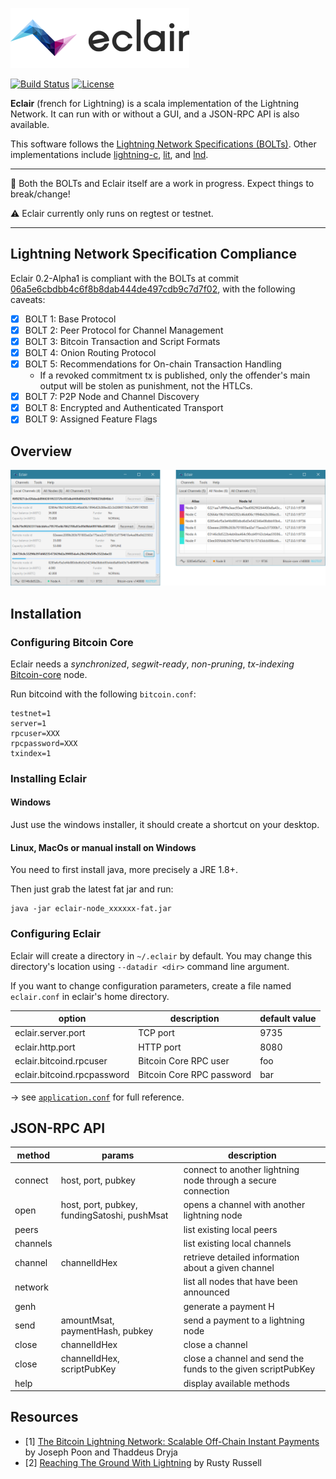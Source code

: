 ![Eclair Logo](.readme/logo.png)

[![Build Status](https://travis-ci.org/ACINQ/eclair.svg?branch=master)](https://travis-ci.org/ACINQ/eclair)
[![License](https://img.shields.io/badge/license-Apache%202.0-blue.svg)](LICENSE)

**Eclair** (french for Lightning) is a scala implementation of the Lightning Network. It can run with or without a GUI, and a JSON-RPC API is also available.

This software follows the [Lightning Network Specifications (BOLTs)](https://github.com/lightningnetwork/lightning-rfc). Other implementations include [lightning-c], [lit], and [lnd].
 
 ---
 
 :construction: Both the BOLTs and Eclair itself are a work in progress. Expect things to break/change!
 
 :warning: Eclair currently only runs on regtest or testnet.

---

## Lightning Network Specification Compliance
Eclair 0.2-Alpha1 is compliant with the BOLTs at commit [06a5e6cbdbb4c6f8b8dab444de497cdb9c7d7f02](https://github.com/lightningnetwork/lightning-rfc/commit/06a5e6cbdbb4c6f8b8dab444de497cdb9c7d7f02), with the following caveats:

  - [X] BOLT 1: Base Protocol
  - [X] BOLT 2: Peer Protocol for Channel Management
  - [X] BOLT 3: Bitcoin Transaction and Script Formats
  - [X] BOLT 4: Onion Routing Protocol
  - [X] BOLT 5: Recommendations for On-chain Transaction Handling
    * If a revoked commitment tx is published, only the offender's main output will be stolen as punishment, not the HTLCs.
  - [X] BOLT 7: P2P Node and Channel Discovery
  - [X] BOLT 8: Encrypted and Authenticated Transport
  - [X] BOLT 9: Assigned Feature Flags

## Overview

![Eclair Demo](.readme/screen-1.png)

## Installation

### Configuring Bitcoin Core

Eclair needs a _synchronized_, _segwit-ready_, _non-pruning_, _tx-indexing_ [Bitcoin-core](https://github.com/bitcoin/bitcoin) node.

Run bitcoind with the following `bitcoin.conf`:
```
testnet=1
server=1
rpcuser=XXX
rpcpassword=XXX
txindex=1
```

### Installing Eclair

#### Windows

Just use the windows installer, it should create a shortcut on your desktop.

#### Linux, MacOs or manual install on Windows

You need to first install java, more precisely a JRE 1.8+.

Then just grab the latest fat jar and run:
```shell
java -jar eclair-node_xxxxxx-fat.jar
```

### Configuring Eclair

Eclair will create a directory in `~/.eclair` by default. You may change this directory's location using `--datadir <dir>` command line argument.

If you want to change configuration parameters, create a file named `eclair.conf` in eclair's home directory.


option                       | description               | default value
-----------------------------|---------------------------|--------------
 eclair.server.port          | TCP port                  | 9735
 eclair.http.port            | HTTP port                 | 8080
 eclair.bitcoind.rpcuser     | Bitcoin Core RPC user     | foo
 eclair.bitcoind.rpcpassword | Bitcoin Core RPC password | bar

&rarr; see [`application.conf`](eclair-node/src/main/resources/application.conf) for full reference.

## JSON-RPC API

 method       |  params                                      | description
 -------------|----------------------------------------------|-----------------------------------------------------------
  connect     | host, port, pubkey                           | connect to another lightning node through a secure connection
  open        | host, port, pubkey, fundingSatoshi, pushMsat | opens a channel with another lightning node
  peers       |                                              | list existing local peers
  channels    |                                              | list existing local channels
  channel     | channelIdHex                                 | retrieve detailed information about a given channel
  network     |                                              | list all nodes that have been announced
  genh        |                                              | generate a payment H
  send        | amountMsat, paymentHash, pubkey              | send a payment to a lightning node
  close       | channelIdHex                                 | close a channel
  close       | channelIdHex, scriptPubKey                   | close a channel and send the funds to the given scriptPubKey
  help        |                                              | display available methods

## Resources
- [1]  [The Bitcoin Lightning Network: Scalable Off-Chain Instant Payments](https://lightning.network/lightning-network-paper.pdf) by Joseph Poon and Thaddeus Dryja
- [2]  [Reaching The Ground With Lightning](https://github.com/ElementsProject/lightning/raw/master/doc/deployable-lightning.pdf) by Rusty Russell

[Amiko-Pay]: https://github.com/cornwarecjp/amiko-pay
[lightning-c]: https://github.com/ElementsProject/lightning
[lnd]: https://github.com/LightningNetwork/lnd
[lit]: https://github.com/mit-dci/lit
[Thunder]: https://github.com/blockchain/thunder

